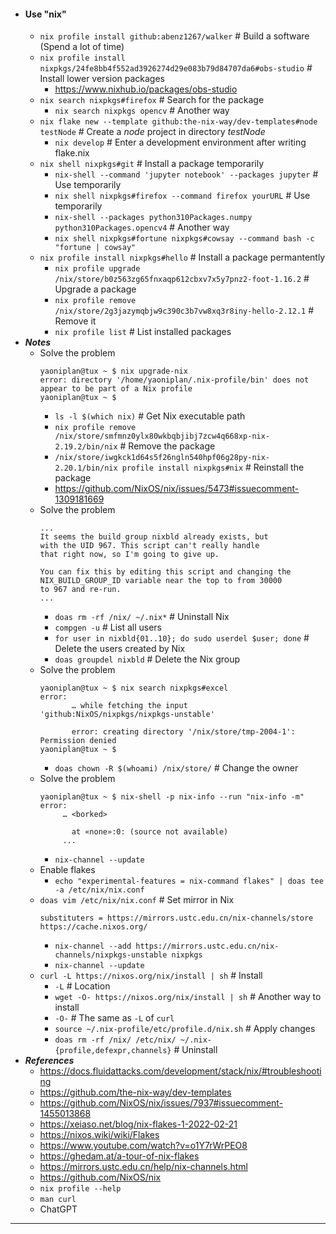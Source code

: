 - #### Use "nix"
    - `nix profile install github:abenz1267/walker` # Build a software (Spend a lot of time)
    - `nix profile install nixpkgs/24fe8bb4f552ad3926274d29e083b79d84707da6#obs-studio` # Install lower version packages
        - https://www.nixhub.io/packages/obs-studio
    - `nix search nixpkgs#firefox` # Search for the package
        - `nix search nixpkgs opencv` # Another way
    - `nix flake new --template github:the-nix-way/dev-templates#node testNode` # Create a *node* project in directory *testNode*
        - `nix develop` # Enter a development environment after writing flake.nix
    - `nix shell nixpkgs#git` # Install a package temporarily
        - `nix-shell --command 'jupyter notebook' --packages jupyter` # Use temporarily
        - `nix shell nixpkgs#firefox --command firefox yourURL` # Use temporarily
        - `nix-shell --packages python310Packages.numpy python310Packages.opencv4` # Another way
        - `nix shell nixpkgs#fortune nixpkgs#cowsay --command bash -c "fortune | cowsay"`
    - `nix profile install nixpkgs#hello` # Install a package permantently
        - `nix profile upgrade /nix/store/b0z563zg65fnxaqp612cbxv7x5y7pnz2-foot-1.16.2` # Upgrade a package
        - `nix profile remove /nix/store/2g3jazymqbjw9c390c3b7vw8xq3r8iny-hello-2.12.1` # Remove it
        - `nix profile list` # List installed packages
- ***Notes***
    - Solve the problem
      ```
      yaoniplan@tux ~ $ nix upgrade-nix
      error: directory '/home/yaoniplan/.nix-profile/bin' does not appear to be part of a Nix profile
      yaoniplan@tux ~ $
      ```
        - `ls -l $(which nix)` # Get Nix executable path
        - `nix profile remove /nix/store/smfmnz0ylx80wkbqbjibj7zcw4q668xp-nix-2.19.2/bin/nix` # Remove the package
        - `/nix/store/iwgkck1d64s5f26ngln540hpf06g28py-nix-2.20.1/bin/nix profile install nixpkgs#nix` # Reinstall the package
        - https://github.com/NixOS/nix/issues/5473#issuecomment-1309181669
    - Solve the problem
      ```
      ...
      It seems the build group nixbld already exists, but
      with the UID 967. This script can't really handle
      that right now, so I'm going to give up.
      
      You can fix this by editing this script and changing the
      NIX_BUILD_GROUP_ID variable near the top to from 30000
      to 967 and re-run.
      ...
      ```
        - `doas rm -rf /nix/ ~/.nix*` # Uninstall Nix
        - `compgen -u` # List all users
        - `for user in nixbld{01..10}; do sudo userdel $user; done` # Delete the users created by Nix
        - `doas groupdel nixbld` # Delete the Nix group
    - Solve the problem
      ```
      yaoniplan@tux ~ $ nix search nixpkgs#excel
      error:
             … while fetching the input 'github:NixOS/nixpkgs/nixpkgs-unstable'
      
             error: creating directory '/nix/store/tmp-2004-1': Permission denied
      yaoniplan@tux ~ $
      ```
        - `doas chown -R $(whoami) /nix/store/` # Change the owner
    - Solve the problem
      ```
      yaoniplan@tux ~ $ nix-shell -p nix-info --run "nix-info -m"
      error:
           … <borked>

             at «none»:0: (source not available)
           ...
      ```
        - `nix-channel --update`
    - Enable flakes
        - `echo "experimental-features = nix-command flakes" | doas tee -a /etc/nix/nix.conf`
    - `doas vim /etc/nix/nix.conf` # Set mirror in Nix
      ```
      substituters = https://mirrors.ustc.edu.cn/nix-channels/store https://cache.nixos.org/
      ```
        - `nix-channel --add https://mirrors.ustc.edu.cn/nix-channels/nixpkgs-unstable nixpkgs`
        - `nix-channel --update`
    - `curl -L https://nixos.org/nix/install | sh` # Install
        - `-L` # Location
        - `wget -O- https://nixos.org/nix/install | sh` # Another way to install
        - `-O-` # The same as `-L` of `curl`
        - `source ~/.nix-profile/etc/profile.d/nix.sh` # Apply changes
        - `doas rm -rf /nix/ /etc/nix/ ~/.nix-{profile,defexpr,channels}` # Uninstall
- ***References***
    - https://docs.fluidattacks.com/development/stack/nix/#troubleshooting
    - https://github.com/the-nix-way/dev-templates
    - https://github.com/NixOS/nix/issues/7937#issuecomment-1455013868
    - https://xeiaso.net/blog/nix-flakes-1-2022-02-21
    - https://nixos.wiki/wiki/Flakes
    - https://www.youtube.com/watch?v=o1Y7rWrPEO8
    - https://ghedam.at/a-tour-of-nix-flakes
    - https://mirrors.ustc.edu.cn/help/nix-channels.html
    - https://github.com/NixOS/nix
    - `nix profile --help`
    - `man curl`
    - ChatGPT
- ---
